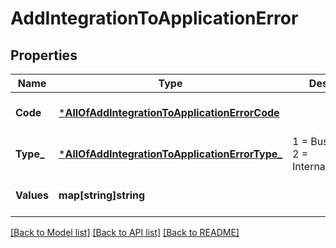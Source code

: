# AddIntegrationToApplicationError

## Properties
Name | Type | Description | Notes
------------ | ------------- | ------------- | -------------
**Code** | [***AllOfAddIntegrationToApplicationErrorCode**](AllOfAddIntegrationToApplicationErrorCode.md) |  | [optional] [default to null]
**Type_** | [***AllOfAddIntegrationToApplicationErrorType_**](AllOfAddIntegrationToApplicationErrorType_.md) |   1 &#x3D; BusinessLogic  2 &#x3D; InternalServerError | [optional] [default to null]
**Values** | **map[string]string** |  | [optional] [default to null]

[[Back to Model list]](../README.md#documentation-for-models) [[Back to API list]](../README.md#documentation-for-api-endpoints) [[Back to README]](../README.md)


